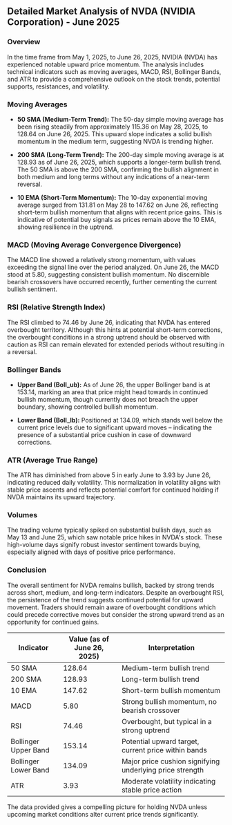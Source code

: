 ## Detailed Market Analysis of NVDA (NVIDIA Corporation) - June 2025

### Overview
In the time frame from May 1, 2025, to June 26, 2025, NVIDIA (NVDA) has experienced notable upward price momentum. The analysis includes technical indicators such as moving averages, MACD, RSI, Bollinger Bands, and ATR to provide a comprehensive outlook on the stock trends, potential supports, resistances, and volatility.

### Moving Averages
- **50 SMA (Medium-Term Trend):** The 50-day simple moving average has been rising steadily from approximately 115.36 on May 28, 2025, to 128.64 on June 26, 2025. This upward slope indicates a solid bullish momentum in the medium term, suggesting NVDA is trending higher.
  
- **200 SMA (Long-Term Trend):** The 200-day simple moving average is at 128.93 as of June 26, 2025, which supports a longer-term bullish trend. The 50 SMA is above the 200 SMA, confirming the bullish alignment in both medium and long terms without any indications of a near-term reversal.

- **10 EMA (Short-Term Momentum):** The 10-day exponential moving average surged from 131.81 on May 28 to 147.62 on June 26, reflecting short-term bullish momentum that aligns with recent price gains. This is indicative of potential buy signals as prices remain above the 10 EMA, showing resilience in the uptrend.

### MACD (Moving Average Convergence Divergence)
The MACD line showed a relatively strong momentum, with values exceeding the signal line over the period analyzed. On June 26, the MACD stood at 5.80, suggesting consistent bullish momentum. No discernible bearish crossovers have occurred recently, further cementing the current bullish sentiment.

### RSI (Relative Strength Index)
The RSI climbed to 74.46 by June 26, indicating that NVDA has entered overbought territory. Although this hints at potential short-term corrections, the overbought conditions in a strong uptrend should be observed with caution as RSI can remain elevated for extended periods without resulting in a reversal.

### Bollinger Bands
- **Upper Band (Boll_ub):** As of June 26, the upper Bollinger band is at 153.14, marking an area that price might head towards in continued bullish momentum, though currently does not breach the upper boundary, showing controlled bullish momentum.
  
- **Lower Band (Boll_lb):** Positioned at 134.09, which stands well below the current price levels due to significant upward moves – indicating the presence of a substantial price cushion in case of downward corrections.

### ATR (Average True Range)
The ATR has diminished from above 5 in early June to 3.93 by June 26, indicating reduced daily volatility. This normalization in volatility aligns with stable price ascents and reflects potential comfort for continued holding if NVDA maintains its upward trajectory.

### Volumes
The trading volume typically spiked on substantial bullish days, such as May 13 and June 25, which saw notable price hikes in NVDA's stock. These high-volume days signify robust investor sentiment towards buying, especially aligned with days of positive price performance.

### Conclusion
The overall sentiment for NVDA remains bullish, backed by strong trends across short, medium, and long-term indicators. Despite an overbought RSI, the persistence of the trend suggests continued potential for upward movement. Traders should remain aware of overbought conditions which could precede corrective moves but consider the strong upward trend as an opportunity for continued gains.

| **Indicator**       | **Value (as of June 26, 2025)** | **Interpretation**                                                             |
|---------------------|---------------------------------|-------------------------------------------------------------------------------|
| 50 SMA              | 128.64                          | Medium-term bullish trend                                                     |
| 200 SMA             | 128.93                          | Long-term bullish trend                                                       |
| 10 EMA              | 147.62                          | Short-term bullish momentum                                                   |
| MACD                | 5.80                            | Strong bullish momentum, no bearish crossover                                  |
| RSI                 | 74.46                           | Overbought, but typical in a strong uptrend                                    |
| Bollinger Upper Band| 153.14                          | Potential upward target, current price within bands                            |
| Bollinger Lower Band| 134.09                          | Major price cushion signifying underlying price strength                       |
| ATR                 | 3.93                            | Moderate volatility indicating stable price action                             |

The data provided gives a compelling picture for holding NVDA unless upcoming market conditions alter current price trends significantly.